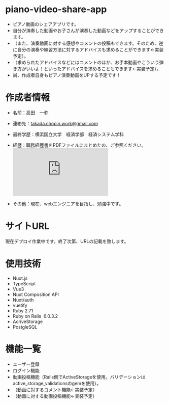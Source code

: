 # piano-video-share-app

* ピアノ動画のシェアアプリです。
* 自分が演奏した動画やお子さんが演奏した動画などをアップすることができます。
* （また、演奏動画に対する感想やコメントの投稿もできます。そのため、逆に自分の演奏や練習方法に対するアドバイスも求めることができます←実装予定）。
* （求められたアドバイスなどにはコメントのほか、お手本動画やこういう弾き方がいいよ！といったアドバイスを求めることもできます←実装予定）。
* 尚、作成者自身もピアノ演奏動画をUPする予定です！
 
# 作成者情報

* 名前：高田　一弥
* 連絡先：takada.chopin.work@gmail.com
* 最終学歴：横浜国立大学　経済学部　経済システム学科
* 経歴：職務経歴書をPDFファイルにまとめたの、ご参照ください。![職務経歴書.pdf](https://github.com/kazuya-takada/piano-video-share-app/files/7081625/job_history.pdf)

* その他：現在、webエンジニアを目指し、勉強中です。
# サイトURL
 
現在デプロイ作業中です。終了次第、URLの記載を致します。
 
# 使用技術
 
* Nuxt.js
* TypeScript
* Vue3
* Nuxt Composition API
* Nuxt/auth
* vuetify
* Ruby 2.71
* Ruby on Rails  6.0.3.2
* AcriveStorage
* PostgleSQL
 
# 機能一覧

* ユーザー登録
* ログイン機能
* 動画投稿機能（Rails側でActiveStorageを使用。バリデーションはactive_storage_validationsのgemを使用）。
* （動画に対するコメント機能←実装予定）
* （動画に対する動画投稿機能←実装予定）


